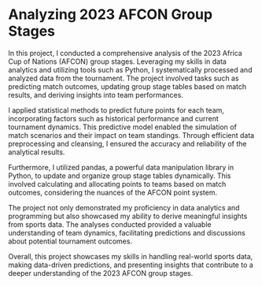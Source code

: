 # Analyzing 2023 AFCON Group Stages
In this project, I conducted a comprehensive analysis of the 2023 Africa Cup of Nations (AFCON) group stages. Leveraging my skills in data analytics and utilizing tools such as Python, I systematically processed and analyzed data from the tournament. The project involved tasks such as predicting match outcomes, updating group stage tables based on match results, and deriving insights into team performances.

I applied statistical methods to predict future points for each team, incorporating factors such as historical performance and current tournament dynamics. This predictive model enabled the simulation of match scenarios and their impact on team standings. Through efficient data preprocessing and cleansing, I ensured the accuracy and reliability of the analytical results.

Furthermore, I utilized pandas, a powerful data manipulation library in Python, to update and organize group stage tables dynamically. This involved calculating and allocating points to teams based on match outcomes, considering the nuances of the AFCON point system.

The project not only demonstrated my proficiency in data analytics and programming but also showcased my ability to derive meaningful insights from sports data. The analyses conducted provided a valuable understanding of team dynamics, facilitating predictions and discussions about potential tournament outcomes.

Overall, this project showcases my skills in handling real-world sports data, making data-driven predictions, and presenting insights that contribute to a deeper understanding of the 2023 AFCON group stages.





